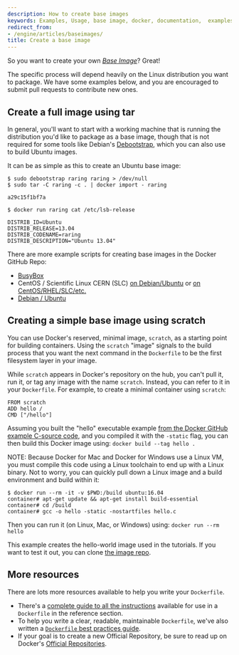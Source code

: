 ```yaml
---
description: How to create base images
keywords: Examples, Usage, base image, docker, documentation,  examples
redirect_from:
- /engine/articles/baseimages/
title: Create a base image
---
```


So you want to create your own [*Base Image*](../../reference/glossary.md#base-image)? Great!

The specific process will depend heavily on the Linux distribution you
want to package. We have some examples below, and you are encouraged to
submit pull requests to contribute new ones.

## Create a full image using tar

In general, you'll want to start with a working machine that is running
the distribution you'd like to package as a base image, though that is
not required for some tools like Debian's
[Debootstrap](https://wiki.debian.org/Debootstrap), which you can also
use to build Ubuntu images.

It can be as simple as this to create an Ubuntu base image:

    $ sudo debootstrap raring raring > /dev/null
    $ sudo tar -C raring -c . | docker import - raring

    a29c15f1bf7a

    $ docker run raring cat /etc/lsb-release

    DISTRIB_ID=Ubuntu
    DISTRIB_RELEASE=13.04
    DISTRIB_CODENAME=raring
    DISTRIB_DESCRIPTION="Ubuntu 13.04"

There are more example scripts for creating base images in the Docker
GitHub Repo:

 - [BusyBox](https://github.com/moby/moby/blob/master/contrib/mkimage-busybox.sh)
 - CentOS / Scientific Linux CERN (SLC) [on Debian/Ubuntu](
   https://github.com/moby/moby/blob/master/contrib/mkimage-rinse.sh) or
   [on CentOS/RHEL/SLC/etc.](
   https://github.com/moby/moby/blob/master/contrib/mkimage-yum.sh)
 - [Debian / Ubuntu](
   https://github.com/moby/moby/blob/master/contrib/mkimage-debootstrap.sh)

## Creating a simple base image using scratch

You can use Docker's reserved, minimal image, `scratch`, as a starting point for building containers. Using the `scratch` "image" signals to the build process that you want the next command in the `Dockerfile` to be the first filesystem layer in your image.

While `scratch` appears in Docker's repository on the hub, you can't pull it, run it, or tag any image with the name `scratch`. Instead, you can refer to it in your `Dockerfile`. For example, to create a minimal container using `scratch`:

    FROM scratch
    ADD hello /
    CMD ["/hello"]

Assuming you built the "hello" executable example [from the Docker GitHub example C-source code](https://github.com/docker-library/hello-world/blob/master/hello.c), and you compiled it with the `-static` flag, you can then build this Docker image using: `docker build --tag hello .`  

NOTE: Because Docker for Mac and Docker for Windows use a Linux VM, you must compile this code using a Linux toolchain to end up with a Linux binary. Not to worry, you can quickly pull down a Linux image and a build environment and build within it:

    $ docker run --rm -it -v $PWD:/build ubuntu:16.04
    container# apt-get update && apt-get install build-essential
    container# cd /build
    container# gcc -o hello -static -nostartfiles hello.c

Then you can run it (on Linux, Mac, or Windows) using: `docker run --rm hello`

This example creates the hello-world image used in the tutorials.
If you want to test it out, you can clone [the image repo](https://github.com/docker-library/hello-world).


## More resources

There are lots more resources available to help you write your `Dockerfile`.

* There's a [complete guide to all the instructions](../../reference/builder.md) available for use in a `Dockerfile` in the reference section.
* To help you write a clear, readable, maintainable `Dockerfile`, we've also
written a [`Dockerfile` best practices guide](dockerfile_best-practices.md).
* If your goal is to create a new Official Repository, be sure to read up on Docker's [Official Repositories](/docker-hub/official_repos/).
